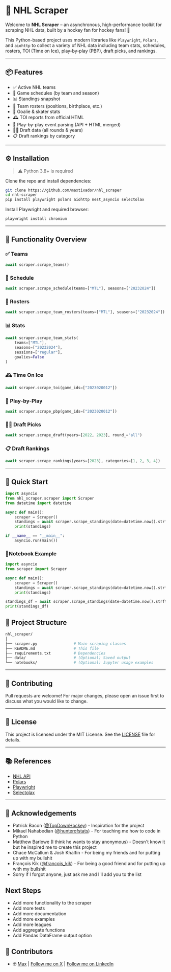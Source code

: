 # 🏒 NHL Scraper

Welcome to **NHL Scraper** – an asynchronous, high-performance toolkit for scraping NHL data, built by a hockey fan for hockey fans! 🚨

This Python-based project uses modern libraries like `Playwright`, `Polars`, and `aiohttp` to collect a variety of NHL data including team stats, schedules, rosters, TOI (Time on Ice), play-by-play (PBP), draft picks, and rankings.

---

## 📦 Features

- ✅ Active NHL teams
- 📅 Game schedules (by team and season)
- 📊 Standings snapshot
- 👥 Team rosters (positions, birthplace, etc.)
- 🧤 Goalie & skater stats
- 🕰️ TOI reports from official HTML
- 🎯 Play-by-play event parsing (API + HTML merged)
- 🧑‍🎓 Draft data (all rounds & years)
- 📋 Draft rankings by category

---

## ⚙️ Installation

> ⚠️ Python 3.8+ is required

Clone the repo and install dependencies:

```bash
git clone https://github.com/maxtixador/nhl_scraper
cd nhl-scraper
pip install playwright polars aiohttp nest_asyncio selectolax 
```
Install Playwright and required browser:
```bash
playwright install chromium
```
---
## 📘 Functionality Overview

### ✅ Teams
```python
await scraper.scrape_teams()
```

### 📅 Schedule
```python
await scraper.scrape_schedule(teams=["MTL"], seasons=["20232024"])
```

### 👥 Rosters
```python
await scraper.scrape_team_rosters(teams=["MTL"], seasons=["20232024"])
```

### 📊 Stats
```python
await scraper.scrape_team_stats(
    teams=["MTL"],
    seasons=["20232024"],
    sessions=["regular"],
    goalies=False
)
```

### 🕰️ Time On Ice
```python
await scraper.scrape_toi(game_ids=["2023020012"])
```

### 🎯 Play-by-Play
```python
await scraper.scrape_pbp(game_ids=["2023020012"])
```

### 🧑‍🎓 Draft Picks
```python
await scraper.scrape_draft(years=[2022, 2023], round_="all")
```

### 📋 Draft Rankings
```python
await scraper.scrape_rankings(years=[2023], categories=[1, 2, 3, 4])
```

---
## 🧪 Quick Start
```python
import asyncio
from nhl_scraper.scraper import Scraper
from datetime import datetime

async def main():
    scraper = Scraper()
    standings = await scraper.scrape_standings(date=datetime.now().strftime("%Y-%m-%d"))  # for today's date
    print(standings)

if __name__ == "__main__":
    asyncio.run(main())
````

### 📙Notebook Example
```python
import asyncio
from scraper import Scraper

async def main():
    scraper = Scraper()
    standings = await scraper.scrape_standings(date=datetime.now().strftime("%Y-%m-%d"))  # for today's date
    print(standings)

standings_df = await scraper.scrape_standings(date=datetime.now().strftime("%Y-%m-%d"))
print(standings_df)
````
## 📁 Project Structure
```bash
nhl_scraper/
│
├── scraper.py                # Main scraping classes
├── README.md                 # This file
├── requirements.txt          # Dependencies
├── data/                     # (Optional) Saved output
└── notebooks/                # (Optional) Jupyter usage examples
```

---
## 🤝 Contributing

Pull requests are welcome! For major changes, please open an issue first to discuss what you would like to change.

---
## 📝 License

This project is licensed under the MIT License. See the [LICENSE](LICENSE) file for details.

---
## 📚 References

- [NHL API](https://gitlab.com/dword4/nhlapi)
- [Polars](https://pola.rs/)
- [Playwright](https://playwright.dev/)
- [Selectolax](https://github.com/rushter/selectolax)

---
## 📝 Acknowledgements

- Patrick Bacon ([@TopDownHockey](https://x.com/TopDownHockey)) - Inspiration for the project
- Mikael Nahabedian ([@hunterofstats](https://x.com/hunterofstats)) - For teaching me how to code in Python
- Matthew Barlowe (I think he wants to stay anonymous) - Doesn't know it but he inspired me to create this project
- Chace McCallum & Josh Khalfin - For being my friends and for putting up with my bullshit
- François Kik ([@francois_kik](https://x.com/francois_kik)) - For being a good friend and for putting up with my bullshit
- Sorry if I forgot anyone, just ask me and I'll add you to the list


## Next Steps

- Add more functionality to the scraper
- Add more tests
- Add more documentation
- Add more examples
- Add more leagues
- Add aggregate functions
- Add Pandas DataFrame output option



## 📝 Contributors

- 🤓 [Max](https://github.com/maxtixador) | [Follow me on X](https://x.com/woumaxx) | [Follow me on LinkedIn](https://www.linkedin.com/in/max-tixador/)

